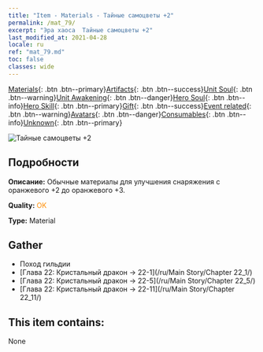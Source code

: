 ```yaml
---
title: "Item - Materials - Тайные самоцветы +2"
permalink: /mat_79/
excerpt: "Эра хаоса  Тайные самоцветы +2"
last_modified_at: 2021-04-28
locale: ru
ref: "mat_79.md"
toc: false
classes: wide
---
```

 [Materials](/ItemsRU/){: .btn .btn--primary}[Artifacts](/ItemsRU/Artifacts/){: .btn .btn--success}[Unit Soul](/ItemsRU/UnitSoul/){: .btn .btn--warning}[Unit Awakening](/ItemsRU/UnitAwakening/){: .btn .btn--danger}[Hero Soul](/ItemsRU/HeroSoul/){: .btn .btn--info}[Hero Skill](/ItemsRU/HeroSkill/){: .btn .btn--primary}[Gift](/ItemsRU/Gift/){: .btn .btn--success}[Event related](/ItemsRU/Events/){: .btn .btn--warning}[Avatars](/ItemsRU/Avatars/){: .btn .btn--danger}[Consumables](/ItemsRU/Consumables/){: .btn .btn--info}[Unknown](/ItemsRU/Unknown/){: .btn .btn--primary}

 ![Тайные самоцветы +2](/images/t/i_cailiao_baoshi3.png)

## Подробности
 **Описание:** Обычные материалы для улучшения снаряжения c оранжевого +2 до оранжевого +3.

 **Quality:** <span style="color: #FF8C00">OK</span>

 **Type:** Material

## Gather

*    Поход гильдии 
*    [Глава 22: Кристальный дракон -> 22-1](/ru/Main Story/Chapter 22_1/) 
*    [Глава 22: Кристальный дракон -> 22-5](/ru/Main Story/Chapter 22_5/) 
*    [Глава 22: Кристальный дракон -> 22-11](/ru/Main Story/Chapter 22_11/) 

## This item contains:

  None


